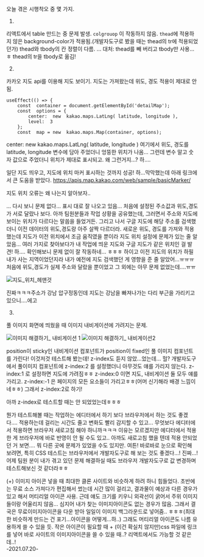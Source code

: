 오늘 겪은 시행착오 중 몇 가지.

1.
리액트에서 table 만드는 중 문제 발생.
```colgrouop``` 이 작동하지 않음.
```thead```에 적용하지 않은 background-color가 적용됨.(개발자도구로 봤을 때는 thead의 tr에 적용되었던가)
thead와 tbody의 칸 정렬이 다름.
...
대처: thead를 빼 버리고 tbody만 사용...ㅎ thead의 tr을 tbody로 옮김!

2.
카카오 지도 api를 이용해 지도 보이기.
지도는 가져왔는데 위도, 경도 적용이 제대로 안 됨.
```
useEffect(() => {
	const  container = document.getElementById('detailMap');
	const  options = {
		center:  new  kakao.maps.LatLng( latitude, longitude ),
		level:  3
	};
	const  map = new  kakao.maps.Map(container, options);
```
center:  new  kakao.maps.LatLng( latitude, longitude ) 여기에서 위도, 경도를 latitude, longitude 변수에 담아 주었더니 엉뚱한 위치가 나옴...
그런데 변수 말고 숫자 값으로 주었더니 위치가 제대로 표시되고.
왜 그런거지...? 하....

일단 지도 띄우고, 지도에 위치 마커 표시하는 것까지 성공!
 하...막막했는데 아래 링크에서 큰 도움을 받았다.
https://apis.map.kakao.com/web/sample/basicMarker/

지도 위치 오류는 왜 나는지 알아보자..

...
다시 보니 문제 없다... 표시 대로 잘 나오고 있음...
처음에 설정된 주소값과 위도,경도가 서로 달랐나 보다.
아까 팀원분들과 작업 상황을 공유했는데, 그러면서 주소와 지도에 보이는 위치가 다르다는 말씀을 들었거든.
그리고 나서 구글 지도에 해당 주소를 검색했더니 이전 데이터의 위도,경도랑 아주 살짝 다르더라.
새로운 위도, 경도를 가져와 적용했는데 지도가 이전 위치에서 조금 움직였을 뿐이라 지도 위치 설정에 문제가 있는 줄 알았음...
여러 가지로 찾아보다가 내 작업에 띄운 지도와 구글 지도가 같은 위치인 걸 발견!
하.... 확인해보니 문제 없이 잘 작동하네...
ㅎㅎㅎ 하이고
이전 지도의 위치가 하필 내가 사는 지역이었던지라 내가 예전에 지도 검색했던 게 영향을 준 줄 알았어...ㅠㅠㅠ
처음에 위도,경도가 실제 주소와 달랐을 뿐이었고 그 외에는 아무 문제 없었는데....ㅠㅠ

![지도_위치_헤맨것](https://user-images.githubusercontent.com/60069112/126366250-cd5a5c3f-7160-40cb-aeef-e3baffa9f844.png)


진짜ㅋㅋㅋ주소가 강남 압구정동인데 지도는 강남을 빠져나가는 다리 부근을 가리키고 있으니....에고


3.
풀 이미지 화면에 띄웠을 때 이미지 내비게이션에 가려지는 문제.

![이미지 해결하기_ 내비게이션 1](https://user-images.githubusercontent.com/60069112/126366274-361d6c5f-6af8-4495-b267-3212b3e7c9e2.png)
![이미지 해결하기_ 내비게이션2](https://user-images.githubusercontent.com/60069112/126366282-b67637a7-597d-4d07-acf1-00d5b4146fdf.png)

position이 sticky인 내비게이션 컴포넌트가 position이 fixed인 풀 이미지 컴포넌트를 가린다! 
이것저것 테스트해 봤는데!
z-index도 듣지 않았...었는데...
헐?
개발자도구에서 풀이미지 컴포넌트에 z-index:2 를 설정했더니 아무것도 얘를 가리지 않는다.
z-index:1 로 설정하면 지도에 가려짐ㅎㅎ
z-index:0 이면 지도, 내비게이션 둘 모두 얘를 가리고.
z-index:-1 은 페이지의 모든 요소들이 가리고ㅎㅎ(어머 신기해라 배경 느낌이네ㅎㅎ)
그래서 z-index:2로 하기!

아까 z-index로 테스트할 때는 안 되었었는데ㅎㅎㅎ

뭔가 테스트해볼 때는 작업하는 에디터에서 하기 보다 브라우저에서 하는 것도 좋겠다....
적용하는데 걸리는 시간도 줄고 변화도 빨리 감지할 수 있고...
무엇보다 에디터에서 적용하면 브라우저 새로고침 해야 하니까ㅋㅋㅋ
이유는 모르겠지만 에디터에서 적용한 게 브라우저에 바로 반영이 안 될 수도 있고.. 아까도 새로고침 했을 텐데 적용 안되었던 거 보면.... 뭐 다른 곳에 문제가 있었을 수도 있지만.
여튼! 
바로바로 눈으로 확인해 보려면, 특히 CSS 테스트는 브라우저에서 개발자도구로 해 보는 것도 좋겠다...! 진짜...!
어제 팀원 분이 내가 겪고 있던 문제 해결하실 때도 브라우저 개발자도구로 값 변경하며 테스트해보신 것 같더라ㅎㅎ

(+)
이미지 아이콘 넣을 때 최대한 클론 사이트와 비슷하게 하려 하니 힘들었다.
초반에는 무료 소스 가져다가 편집해서 썼는데
시간 많이 걸리고, 결과물이 예상과 다른 경우가 있고 해서
머티리얼 아이콘 사용.
근데 얘도 크기를 키우니 외곽선이 굵어서 주위 이미지들이랑 어울리지 않음...
심지어 내가 찾는 이미지아이콘도 없는 경우가 많음.
그래서 결국은 무료이미지아이콘을 다운 받아 일일이 이미지 백그라운드로 넣어줌..
ㅎㅎㅎ(최대한 비슷하게 만드는 건 포기...아이콘을 어떻게...하..)
그래도 머티리얼 아이콘도 나름 유용하게 쓸 수 있을 듯.
작은 아이콘이 필요할 때 + (이건 확실치 않지만)css 파일에 링크를 넣어 바로 사이트의 이미지아이콘을 쓸 수 있을 때..? 리액트에서도 가능할 것 같은데..!  
-2021.07.20-
